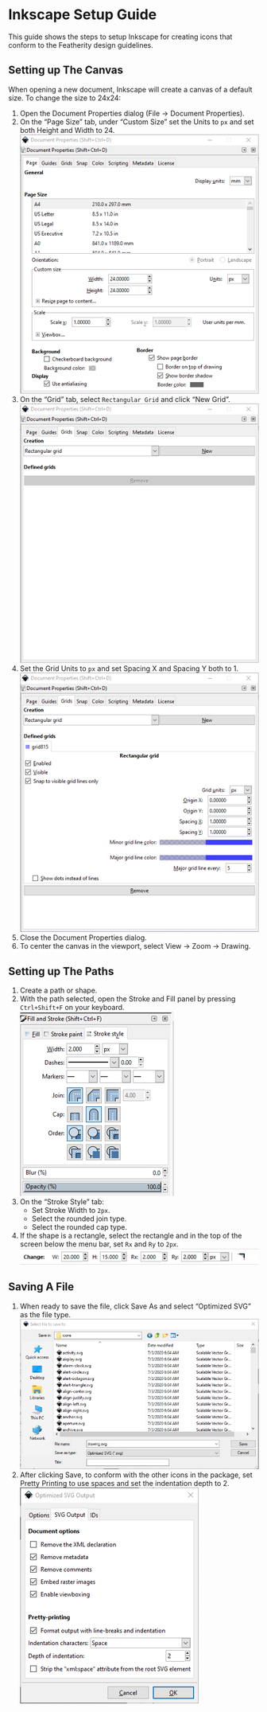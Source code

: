 # Inkscape Setup Guide

This guide shows the steps to setup Inkscape for creating icons that conform to the Featherity design
guidelines.

## Setting up The Canvas

When opening a new document, Inkscape will create a canvas of a default size.  To change the size to 24x24:

1. Open the Document Properties dialog (File -> Document Properties).
2. On the “Page Size” tab, under “Custom Size” set the Units to `px` and set both Height and Width to 24.
![Setting Page Size](images/page-size.png?raw=true "Setting Page Size")
3. On the “Grid” tab, select `Rectangular Grid` and click “New Grid”.
![Setting Grid Properties](images/grid-1.png?raw=true "Setting Grid Properties")
4. Set the Grid Units to `px` and set Spacing X and Spacing Y both to 1.
![Setting Grid Properties](images/grid-2.png?raw=true "Setting Grid Properties")
5. Close the Document Properties dialog.
6. To center the canvas in the viewport, select View -> Zoom -> Drawing.

## Setting up The Paths

1. Create a path or shape.
2. With the path selected, open the Stroke and Fill panel by pressing `Ctrl+Shift+F` on your keyboard.
![Stroke Style Properties](images/strokes.png?raw=true "Setting Grid Properties")
3. On the “Stroke Style” tab:
   * Set Stroke Width to `2px`.
   * Select the rounded join type.
   * Select the rounded cap type.
4. If the shape is a rectangle, select the rectangle and in the top of the screen below the menu bar, set `Rx` and `Ry` to `2px`.
![Rectangle Radius Properties](images/corner-radius.png?raw=true "Rectangle Radius Properties")

## Saving A File

1. When ready to save the file, click Save As and select “Optimized SVG” as the file type.
![Save As](images/save-as.png?raw=true "Save as")
2. After clicking Save, to conform with the other icons in the package, set Pretty Printing to use spaces and set the indentation depth to 2.
![Optimize](images/optimize-settings.png?raw=true "Optimize")
